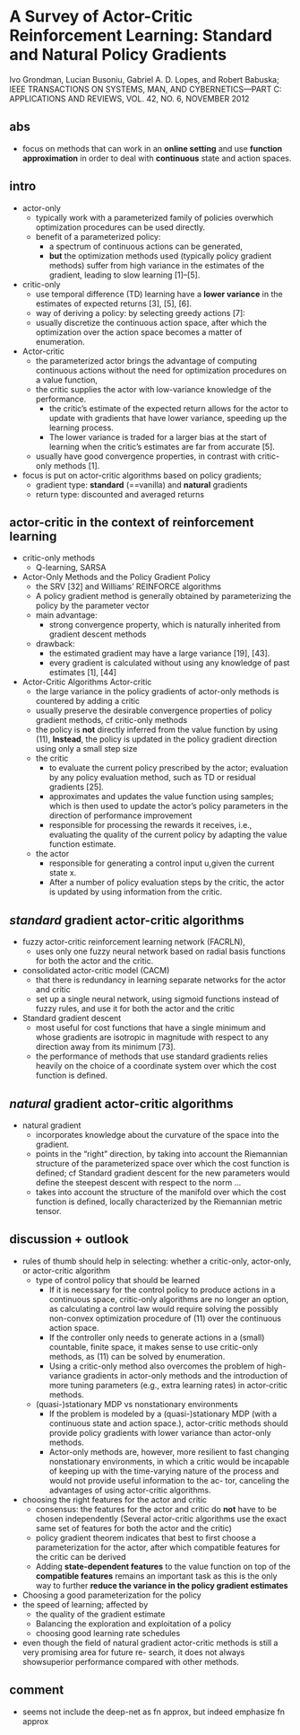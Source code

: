 # A Survey of Actor-Critic Reinforcement Learning: Standard and Natural Policy Gradients 
Ivo Grondman, Lucian Busoniu, Gabriel A. D. Lopes, and Robert Babuska;
IEEE TRANSACTIONS ON SYSTEMS, MAN, AND CYBERNETICS—PART C: APPLICATIONS AND REVIEWS, VOL. 42, NO. 6, NOVEMBER 2012

## abs
* focus on methods that can work in an **online setting** and use **function approximation** in order to 
  deal with **continuous** state and action spaces.
  
## intro
* actor-only
  * typically work with a parameterized family of policies overwhich optimization procedures can be used directly. 
  * benefit of a parameterized policy: 
    * a spectrum of continuous actions can be generated, 
    * **but** the optimization methods used (typically policy gradient methods) suffer from 
      high variance in the estimates of the gradient, leading to slow learning [1]–[5].
* critic-only
  * use temporal difference (TD) learning have a **lower variance** in the estimates of expected returns [3], [5], [6].
  * way of deriving a policy: by selecting greedy actions [7]: 
  * usually discretize the continuous action space, after which 
    the optimization over the action space becomes a matter of enumeration. 
* Actor-critic 
  * the parameterized actor brings the advantage of computing continuous actions without 
    the need for optimization procedures on a value function, 
  * the critic supplies the actor with low-variance knowledge of the performance. 
    * the critic’s estimate of the expected return allows for the actor to update with gradients that 
      have lower variance, speeding up the learning process.
    * The lower variance is traded for a larger bias at the start of learning when 
      the critic’s estimates are far from accurate [5].
  * usually have good convergence properties, in contrast with critic-only methods [1].
* focus is put on actor-critic algorithms based on policy gradients;
  * gradient type: **standard** (==vanilla) and **natural** gradients
  * return type: discounted and averaged returns
  
## actor-critic in the context of reinforcement learning
* critic-only methods
  * Q-learning, SARSA
* Actor-Only Methods and the Policy Gradient Policy
  * the SRV [32] and Williams’ REINFORCE algorithms
  * A policy gradient method is generally obtained by parameterizing the policy by the parameter vector
  * main advantage: 
    * strong convergence property, which is naturally inherited from gradient descent methods
  * drawback:
    * the estimated gradient may have a large variance [19], [43]. 
    * every gradient is calculated without using any knowledge of past estimates [1], [44]
* Actor-Critic Algorithms Actor-critic
  * the large variance in the policy gradients of actor-only methods is countered by adding a critic
  * usually preserve the desirable convergence properties of policy gradient methods, cf critic-only methods
  * the policy is **not** directly inferred from the value function by using (11),
    **Instead**, the policy is updated in the policy gradient direction using only a small step size
  * the critic
    * to evaluate the current policy prescribed by the actor;
      evaluation by any policy evaluation method, such as TD or residual gradients [25].
    * approximates and updates the value function using samples;
      which is then used to update the actor’s policy parameters in the direction of performance improvement
    * responsible for processing the rewards it receives, i.e., 
      evaluating the quality of the current policy by adapting the value function estimate.
  * the actor
    * responsible for generating a control input u,given the current state x. 
    * After a number of policy evaluation steps by the critic, the actor is updated by using information from the critic.

## _standard_ gradient actor-critic algorithms
* fuzzy actor-critic reinforcement learning network (FACRLN),
  * uses only one fuzzy neural network based on radial basis functions for both the actor and the critic.
* consolidated actor-critic model (CACM)    
  * that there is redundancy in learning separate networks for the actor and critic
  * set up a single neural network, using sigmoid functions instead of fuzzy rules, and 
    use it for both the actor and the critic
* Standard gradient descent
  * most useful for cost functions that have a single minimum and 
    whose gradients are isotropic in magnitude with respect to any direction away from its minimum [73]. 
  * the performance of methods that use standard gradients relies heavily on the choice of a coordinate system over which
    the cost function is defined.

## _natural_ gradient actor-critic algorithms
* natural gradient
  * incorporates knowledge about the curvature of the space into the gradient. 
  * points in the “right” direction, by taking into account the Riemannian structure of the parameterized space over which
    the cost function is defined; cf Standard gradient descent for the new parameters would define 
    the steepest descent with respect to the norm ...
  * takes into account the structure of the manifold over which the cost function is defined, 
    locally characterized by the Riemannian metric tensor.

## discussion + outlook
* rules of thumb should help in selecting: whether a critic-only, actor-only, or actor-critic algorithm
  * type of control policy that should be learned
    * If it is necessary for the control policy to produce actions in a continuous space, 
      critic-only algorithms are no longer an option, as calculating a control law would require solving 
      the possibly non-convex optimization procedure of (11) over the continuous action space.
    * If the controller only needs to generate actions in a (small) countable, finite space, 
      it makes sense to use critic-only methods, as (11) can be solved by enumeration. 
    * Using a critic-only method also overcomes the problem of high-variance gradients in actor-only methods and 
      the introduction of more tuning parameters (e.g., extra learning rates) in actor-critic methods.
  * (quasi-)stationary MDP vs nonstationary environments
    * If the problem is modeled by a (quasi-)stationary MDP (with a continuous state and action space.), 
      actor-critic methods should provide policy gradients with lower variance than actor-only methods.
    * Actor-only methods are, however, more resilient to fast changing nonstationary environments, in which 
      a critic would be incapable of keeping up with the time-varying nature of the process and 
      would not provide useful information to the ac- tor, canceling the advantages of using actor-critic algorithms. 
 * choosing the right features for the actor and critic
   * consensus: the features for the actor and critic do **not** have to be chosen independently
     (Several actor-critic algorithms use the exact same set of features for both the actor and the critic)
   * policy gradient theorem indicates that best to first choose a parameterization for the actor, 
     after which compatible features for the critic can be derived  
   * Adding **state-dependent features** to the value function on top of the **compatible features** remains 
     an important task as this is the only way to further **reduce the variance in the policy gradient estimates**
* Choosing a good parameterization for the policy
* the speed of learning; affected by 
  * the quality of the gradient estimate
  * Balancing the exploration and exploitation of a policy
  * choosing good learning rate schedules
* even though the field of natural gradient actor-critic methods is still a very promising area for future re- search, 
  it does not always showsuperior performance compared with other methods.    

## comment
* seems not include the deep-net as fn approx, but indeed emphasize fn approx
